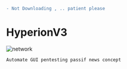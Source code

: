 ```diff
- Not Downloading , .. patient please 
```
# HyperionV3
![network](https://user-images.githubusercontent.com/59021489/104730862-13b13680-573b-11eb-8e4e-1f41eea187a5.gif)


```
Automate GUI pentesting passif news concept
```

